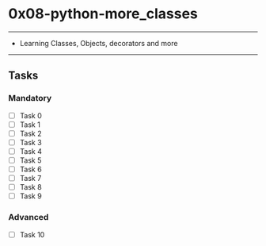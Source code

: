 # 0x08-python-more_classes

---
* Learning Classes, Objects, decorators and more
---

## Tasks
### Mandatory
- [ ] Task 0
- [ ] Task 1
- [ ] Task 2
- [ ] Task 3
- [ ] Task 4
- [ ] Task 5
- [ ] Task 6
- [ ] Task 7
- [ ] Task 8
- [ ] Task 9

### Advanced
- [ ] Task 10

